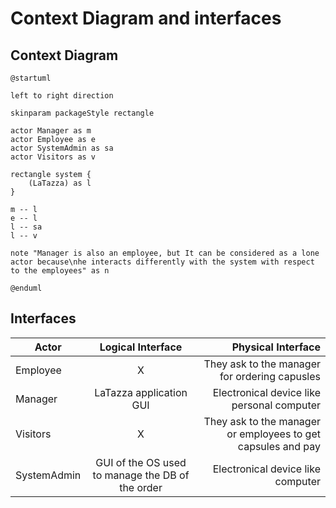 # Context Diagram and interfaces

## Context Diagram

```plantuml
@startuml

left to right direction

skinparam packageStyle rectangle

actor Manager as m
actor Employee as e
actor SystemAdmin as sa
actor Visitors as v

rectangle system {
	(LaTazza) as l
}

m -- l
e -- l
l -- sa
l -- v 

note "Manager is also an employee, but It can be considered as a lone actor because\nhe interacts differently with the system with respect to the employees" as n

@enduml
```

## Interfaces
| Actor | Logical Interface | Physical Interface  |
| ------------- |:-------------:| -----:|
|   Employee    | X | They ask to the manager for ordering capusles |
|   Manager    | LaTazza application GUI | Electronical device like personal computer |
|   Visitors    | X | They ask to the manager or employees to get capsules and pay |
|   SystemAdmin    | GUI of the OS used to manage the DB of the order | Electronical device like computer |